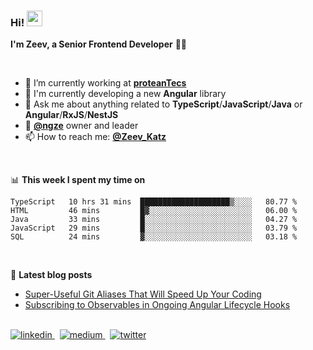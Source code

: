 <h3>
  Hi! <img src="https://media.giphy.com/media/hvRJCLFzcasrR4ia7z/giphy.gif" width="25px">
</h3>

**I'm Zeev, a Senior Frontend Developer** 👨‍💻

<br/>

- 💼 I’m currently working at **[proteanTecs](https://www.proteantecs.com)**
- 🌱 I'm currently developing a new **Angular** library
- 💬 Ask me about anything related to **TypeScript**/**JavaScript**/**Java** or **Angular**/**RxJS**/**NestJS**
- 🚀 **[@ngze](https://github.com/ngze)** owner and leader
- 📫 How to reach me: **[@Zeev_Katz](https://twitter.com/Zeev_Katz)**

<br/>

📊 **This week I spent my time on**
<!--START_SECTION:waka-->
```text
TypeScript   10 hrs 31 mins  ████████████████████▒░░░░   80.77 % 
HTML         46 mins         █▓░░░░░░░░░░░░░░░░░░░░░░░   06.00 % 
Java         33 mins         █░░░░░░░░░░░░░░░░░░░░░░░░   04.27 % 
JavaScript   29 mins         █░░░░░░░░░░░░░░░░░░░░░░░░   03.79 % 
SQL          24 mins         ▓░░░░░░░░░░░░░░░░░░░░░░░░   03.18 % 
```
<!--END_SECTION:waka-->

<br/>

📕 **Latest blog posts**
<!-- BLOG-POST-LIST:START -->
- [Super-Useful Git Aliases That Will Speed Up Your Coding](https://betterprogramming.pub/super-useful-git-aliases-that-will-speed-up-your-coding-6c883c65b6f6?source=rss-7a220ee6b5f1------2)
- [Subscribing to Observables in Ongoing Angular Lifecycle Hooks](https://betterprogramming.pub/subscribing-observables-in-ongoing-angular-lifecycle-hooks-473224afda?source=rss-7a220ee6b5f1------2)
<!-- BLOG-POST-LIST:END -->

<br/>

<a href="https://linkedin.com/in/zeev-katz" target="_blank">
  <img src=https://img.shields.io/badge/linkedin-%231E77B5.svg?&style=for-the-badge&logo=linkedin&logoColor=white alt=linkedin style="margin-bottom: 5px;" />
</a>
&nbsp;
<a href="https://medium.com/@zeevkatz" target="_blank">
  <img src=https://img.shields.io/badge/medium-%23292929.svg?&style=for-the-badge&logo=medium&logoColor=white alt=medium style="margin-bottom: 5px;" />
</a>
&nbsp;
<a href="https://twitter.com/Zeev_Katz" target="_blank">
  <img src=https://img.shields.io/badge/twitter-%23292929.svg?&style=for-the-badge&logo=twitter&logoColor=white alt=twitter style="margin-bottom: 5px;" />
</a>
